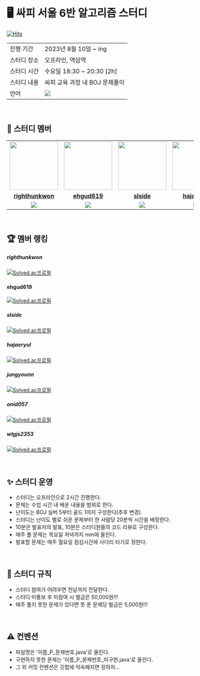 <br />

# 🖥 싸피 서울 6반 알고리즘 스터디
[![Hits](https://hits.seeyoufarm.com/api/count/incr/badge.svg?url=https%3A%2F%2Fgithub.com%2Frighthunkwon&count_bg=%2300AA54&title_bg=%23555555&icon=&icon_color=%23E7E7E7&title=hits&edge_flat=false)](https://hits.seeyoufarm.com)

<table>
  <tr>
    <td>진행 기간</td>
    <td> 2023년 8월 10일 ~ ing </td>
  </tr>
  <tr>
    <td>스터디 장소</td>
    <td>오프라인, 역삼역</td>
  </tr>
  <tr>
    <td>스터디 시간</td>
    <td>수요일 18:30 ~ 20:30 [2h]</td>
  </tr>
  <tr>
    <td>스터디 내용</td>
    <td>싸피 교육 과정 내 BOJ 문제풀이</td>
  </tr>
  <tr>
    <td>언어</td>
    <td>
      <img src="https://img.shields.io/badge/Java-007396?style=flat&logo=Java&logoColor=white" />   
    </td>
  </tr>
</table>

<br/>

## 🤖 스터디 멤버

<table>
 <tr>
    <td align="center"><a href="https://github.com/righthunkwon"><img src="https://avatars.githubusercontent.com/u/114549688?v=4" width="130px;" alt=""></a></td>
    <td align="center"><a href="https://github.com/ehgud619"><img src="https://avatars.githubusercontent.com/u/139290855?v=4" width="130px;" alt=""></a></td>
    <td align="center"><a href="https://github.com/slside"><img src="https://avatars.githubusercontent.com/u/132821972?v=4" width="130px;" alt=""></a></td>
    <td align="center"><a href="https://github.com/hajaeryul"><img src="https://avatars.githubusercontent.com/u/113097210?v=4" width="130px;" alt=""></a></td>
    <td align="center"><a href="https://github.com/jungyounn"><img src="https://avatars.githubusercontent.com/u/141210401?v=4" width="130px;" alt=""></a></td>
    <td align="center"><a href="https://github.com/onid057"><img src="https://avatars.githubusercontent.com/u/141606477?v=4" width="130px;" alt=""></a></td>
    <td align="center"><a href="https://github.com/FezzK"><img src="https://avatars.githubusercontent.com/u/11494960?v=4" width="130px;" alt=""></a></td>
  </tr>
  <tr>
    <td align="center"><a href="https://github.com/righthunkwon"><b>righthunkwon</b></a></td>
    <td align="center"><a href="https://github.com/ehgud619"><b>ehgud619</b></a></td>
    <td align="center"><a href="https://github.com/slside"><b>slside</b></a></td>
    <td align="center"><a href="https://github.com/hajaeryul"><b>hajaeryul</b></a></td>
    <td align="center"><a href="https://github.com/jungyounn"><b>jungyounn</b></a></td>
    <td align="center"><a href="https://github.com/onid057"><b>onid057</b></a></td>
    <td align="center"><a href="https://github.com/onid057"><b>FezzK</b></a></td>
  </tr>
  <tr> 
    <td align="center"><img src="https://img.shields.io/badge/Java-007396?style=flat&logo=Java&logoColor=white" /></td>
    <td align="center"><img src="https://img.shields.io/badge/Java-007396?style=flat&logo=Java&logoColor=white" /></td>
    <td align="center"><img src="https://img.shields.io/badge/Java-007396?style=flat&logo=Java&logoColor=white" /></td>
    <td align="center"><img src="https://img.shields.io/badge/Java-007396?style=flat&logo=Java&logoColor=white" /></td>
    <td align="center"><img src="https://img.shields.io/badge/Java-007396?style=flat&logo=Java&logoColor=white" /></td>
    <td align="center"><img src="https://img.shields.io/badge/Java-007396?style=flat&logo=Java&logoColor=white" /></td>
    <td align="center"><img src="https://img.shields.io/badge/Java-007396?style=flat&logo=Java&logoColor=white" /></td>
  </tr>
</table>

<br />

## 🏆 멤버 랭킹
##### righthunkwon
[![Solved.ac프로필](http://mazassumnida.wtf/api/mini/generate_badge?boj=dhtmxk8134)](https://solved.ac/dhtmxk8134)
#### ehgud619
[![Solved.ac프로필](http://mazassumnida.wtf/api/mini/generate_badge?boj=ehgud619)](https://solved.ac/ehgud619)
##### slside
[![Solved.ac프로필](http://mazassumnida.wtf/api/mini/generate_badge?boj=kkn1312)](https://solved.ac/kkn1312)
##### hajaeryul
[![Solved.ac프로필](http://mazassumnida.wtf/api/mini/generate_badge?boj=wofbf2)](https://solved.ac/wofbf2)
##### jungyounn
[![Solved.ac프로필](http://mazassumnida.wtf/api/mini/generate_badge?boj=janet1015)](https://solved.ac/janet1015)
##### onid057
[![Solved.ac프로필](http://mazassumnida.wtf/api/mini/generate_badge?boj=yerioo)](https://solved.ac/yerioo)
##### wlgjs2353
[![Solved.ac프로필](http://mazassumnida.wtf/api/mini/generate_badge?boj=wlgjs2353)](https://solved.ac/wlgjs2353)

 
<br/>

## ✨ 스터디 운영
- 스터디는 오프라인으로 2시간 진행한다.
- 문제는 수업 시간 내 배운 내용을 범위로 한다.
- 난이도는 BOJ 실버 5부터 골드 1까지 구성한다(추후 변경).
- 스터디는 난이도 별로 쉬운 문제부터 한 사람당 20분씩 시간을 배정한다.
- 10분은 발표자의 발표, 10분은 스터디원들의 코드 리뷰로 구성한다.
- 매주 풀 문제는 목요일 저녁까지 mm에 올린다.
- 발표할 문제는 매주 월요일 점심시간에 사다리 타기로 정한다.

<br/>

## 📌 스터디 규칙
- 스터디 참여가 어려우면 전날까지 전달한다.
- 스터디 미통보 후 미참여 시 벌금은 50,000원!!!
- 매주 풀지 못한 문제가 있다면 못 푼 문제당 벌금은 5,000원!!!

<br/>

## ⚠️ 컨벤션
- 파일명은 '이름_P_문제번호.java'로 올린다.
- 구현하지 못한 문제는 '이름_P_문제번호_미구현.java'로 올린다.
- 그 외 커밋 컨벤션은 깃헙에 익숙해지면 정하자...

<br/>





